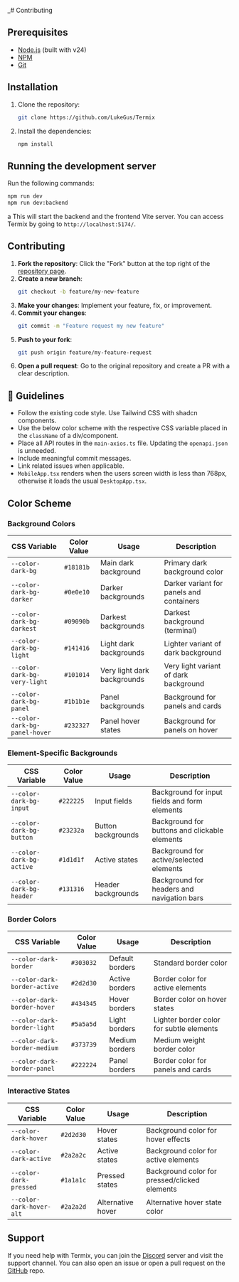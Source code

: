 \_# Contributing

## Prerequisites

- [Node.js](https://nodejs.org/en/download/) (built with v24)
- [NPM](https://docs.npmjs.com/downloading-and-installing-node-js-and-npm)
- [Git](https://git-scm.com/downloads)

## Installation

1. Clone the repository:
   ```sh
   git clone https://github.com/LukeGus/Termix
   ```
2. Install the dependencies:
   ```sh
   npm install
   ```

## Running the development server

Run the following commands:

```sh
npm run dev
npm run dev:backend
```

a
This will start the backend and the frontend Vite server. You can access Termix by going to `http://localhost:5174/`.

## Contributing

1. **Fork the repository**: Click the "Fork" button at the top right of
   the [repository page](https://github.com/LukeGus/Termix).
2. **Create a new branch**:
   ```sh
   git checkout -b feature/my-new-feature
   ```
3. **Make your changes**: Implement your feature, fix, or improvement.
4. **Commit your changes**:
   ```sh
   git commit -m "Feature request my new feature"
   ```
5. **Push to your fork**:
   ```sh
   git push origin feature/my-feature-request
   ```
6. **Open a pull request**: Go to the original repository and create a PR with a clear description.

## 📝 Guidelines

- Follow the existing code style. Use Tailwind CSS with shadcn components.
- Use the below color scheme with the respective CSS variable placed in the `className` of a div/component.
- Place all API routes in the `main-axios.ts` file. Updating the `openapi.json` is unneeded.
- Include meaningful commit messages.
- Link related issues when applicable.
- `MobileApp.tsx` renders when the users screen width is less than 768px, otherwise it loads the usual `DesktopApp.tsx`.

## Color Scheme

### Background Colors

| CSS Variable                  | Color Value | Usage                       | Description                              |
| ----------------------------- | ----------- | --------------------------- | ---------------------------------------- |
| `--color-dark-bg`             | `#18181b`   | Main dark background        | Primary dark background color            |
| `--color-dark-bg-darker`      | `#0e0e10`   | Darker backgrounds          | Darker variant for panels and containers |
| `--color-dark-bg-darkest`     | `#09090b`   | Darkest backgrounds         | Darkest background (terminal)            |
| `--color-dark-bg-light`       | `#141416`   | Light dark backgrounds      | Lighter variant of dark background       |
| `--color-dark-bg-very-light`  | `#101014`   | Very light dark backgrounds | Very light variant of dark background    |
| `--color-dark-bg-panel`       | `#1b1b1e`   | Panel backgrounds           | Background for panels and cards          |
| `--color-dark-bg-panel-hover` | `#232327`   | Panel hover states          | Background for panels on hover           |

### Element-Specific Backgrounds

| CSS Variable             | Color Value | Usage              | Description                                   |
| ------------------------ | ----------- | ------------------ | --------------------------------------------- |
| `--color-dark-bg-input`  | `#222225`   | Input fields       | Background for input fields and form elements |
| `--color-dark-bg-button` | `#23232a`   | Button backgrounds | Background for buttons and clickable elements |
| `--color-dark-bg-active` | `#1d1d1f`   | Active states      | Background for active/selected elements       |
| `--color-dark-bg-header` | `#131316`   | Header backgrounds | Background for headers and navigation bars    |

### Border Colors

| CSS Variable                 | Color Value | Usage           | Description                              |
| ---------------------------- | ----------- | --------------- | ---------------------------------------- |
| `--color-dark-border`        | `#303032`   | Default borders | Standard border color                    |
| `--color-dark-border-active` | `#2d2d30`   | Active borders  | Border color for active elements         |
| `--color-dark-border-hover`  | `#434345`   | Hover borders   | Border color on hover states             |
| `--color-dark-border-light`  | `#5a5a5d`   | Light borders   | Lighter border color for subtle elements |
| `--color-dark-border-medium` | `#373739`   | Medium borders  | Medium weight border color               |
| `--color-dark-border-panel`  | `#222224`   | Panel borders   | Border color for panels and cards        |

### Interactive States

| CSS Variable             | Color Value | Usage             | Description                                   |
| ------------------------ | ----------- | ----------------- | --------------------------------------------- |
| `--color-dark-hover`     | `#2d2d30`   | Hover states      | Background color for hover effects            |
| `--color-dark-active`    | `#2a2a2c`   | Active states     | Background color for active elements          |
| `--color-dark-pressed`   | `#1a1a1c`   | Pressed states    | Background color for pressed/clicked elements |
| `--color-dark-hover-alt` | `#2a2a2d`   | Alternative hover | Alternative hover state color                 |

## Support

If you need help with Termix, you can join the [Discord](https://discord.gg/jVQGdvHDrf) server and visit the support
channel. You can also open an issue or open a pull request on the [GitHub](https://github.com/LukeGus/Termix/issues)
repo.
